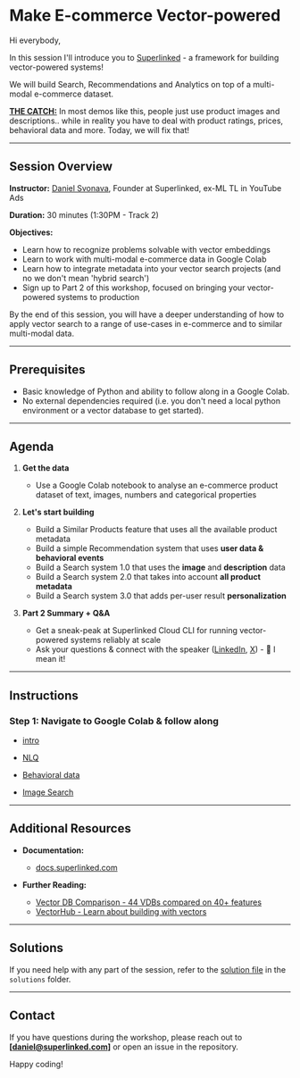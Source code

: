 
# Make E-commerce Vector-powered

Hi everybody,

In this session I'll introduce you to [Superlinked](https://github.com/superlinked/superlinked) - a framework for building vector-powered systems!

We will build Search, Recommendations and Analytics on top of a multi-modal e-commerce dataset.

<ins>**THE CATCH:**</ins>
In most demos like this, people just use product images and descriptions.. while in reality you have to deal with product ratings, prices, behavioral data and more. Today, we will fix that!

---

## Session Overview

**Instructor:** [Daniel Svonava](https://www.linkedin.com/in/svonava/), Founder at Superlinked, ex-ML TL in YouTube Ads

**Duration:** 30 minutes (1:30PM - Track 2)

**Objectives:**  
- Learn how to recognize problems solvable with vector embeddings
- Learn to work with multi-modal e-commerce data in Google Colab
- Learn how to integrate metadata into your vector search projects (and no we don't mean 'hybrid search')
- Sign up to Part 2 of this workshop, focused on bringing your vector-powered systems to production
  
By the end of this session, you will have a deeper understanding of how to apply vector search to a range of use-cases in e-commerce and to similar multi-modal data.

---

## Prerequisites

- Basic knowledge of Python and ability to follow along in a Google Colab.
- No external dependencies required (i.e. you don't need a local python environment or a vector database to get started).
---

## Agenda

1. **Get the data**  
   - Use a Google Colab notebook to analyse an e-commerce product dataset of text, images, numbers and categorical properties

2. **Let's start building**
   - Build a Similar Products feature that uses all the available product metadata
   - Build a simple Recommendation system that uses **user data & behavioral events**
   - Build a Search system 1.0 that uses the **image** and **description** data
   - Build a Search system 2.0 that takes into account **all product metadata**
   - Build a Search system 3.0 that adds per-user result **personalization**

4. **Part 2 Summary + Q&A**  
   - Get a sneak-peak at Superlinked Cloud CLI for running vector-powered systems reliably at scale
   - Ask your questions & connect with the speaker ([LinkedIn](https://www.linkedin.com/in/svonava/), [X](https://twitter.com/svonava)) - 👋 I mean it!

---

## Instructions

### Step 1: Navigate to Google Colab & follow along


- [intro](https://github.com/superlinked/superlinked)

- [NLQ](https://colab.research.google.com/github/superlinked/superlinked/blob/main/notebook/feature/natural_language_querying.ipynb)

- [Behavioral data](https://colab.research.google.com/github/superlinked/superlinked/blob/main/notebook/recommendations_e_commerce.ipynb)

- [Image Search](https://colab.research.google.com/github/superlinked/superlinked/blob/main/notebook/image_search_e_commerce.ipynb)


---

## Additional Resources

- **Documentation:**  
  - [docs.superlinked.com](https://docs.superlinked.com)
  
- **Further Reading:**  
  - [Vector DB Comparison - 44 VDBs compared on 40+ features](https://vdbs.superlinked.com)
  - [VectorHub - Learn about building with vectors](https://hub.superlinked.com)

---

## Solutions

If you need help with any part of the session, refer to the [solution file](../solutions/session_4_solution.ipynb) in the `solutions` folder.

---

## Contact

If you have questions during the workshop, please reach out to **[daniel@superlinked.com]** or open an issue in the repository.

Happy coding!
